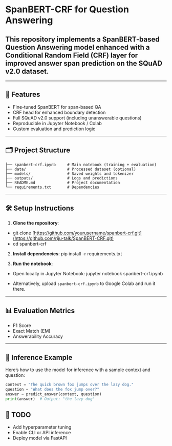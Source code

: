 # SpanBERT-CRF for Question Answering

## This repository implements a SpanBERT-based Question Answering model enhanced with a Conditional Random Field (CRF) layer for improved answer span prediction on the SQuAD v2.0 dataset.

---

## 🚀 Features

- Fine-tuned SpanBERT for span-based QA
- CRF head for enhanced boundary detection
- Full SQuAD v2.0 support (including unanswerable questions)
- Reproducible in Jupyter Notebook / Colab
- Custom evaluation and prediction logic

---

## 🗂️ Project Structure
```text
├── spanbert-crf.ipynb     # Main notebook (training + evaluation)
├── data/                  # Processed dataset (optional)
├── models/                # Saved weights and tokenizer
├── outputs/               # Logs and predictions
├── README.md              # Project documentation
└── requirements.txt       # Dependencies
```

---

## 🛠️ Setup Instructions

1. **Clone the repository**:
  - git clone [https://github.com/yourusername/spanbert-crf.git](https://github.com/riju-talk/SpanBERT-CRF.git) 
  - cd spanbert-crf

2. **Install dependencies**:
   pip install -r requirements.txt

3. **Run the notebook**:

- Open locally in Jupyter Notebook:
jupyter notebook spanbert-crf.ipynb

- Alternatively, upload `spanbert-crf.ipynb` to Google Colab and run it there.

---

## 📊 Evaluation Metrics

- F1 Score
- Exact Match (EM)
- Answerability Accuracy

---

## 🤖 Inference Example

Here’s how to use the model for inference with a sample context and question:

```python
context = "The quick brown fox jumps over the lazy dog."
question = "What does the fox jump over?"
answer = predict_answer(context, question)
print(answer)  # Output: "the lazy dog"
```

## 📌 TODO
- Add hyperparameter tuning
- Enable CLI or API inference
- Deploy model via FastAPI
